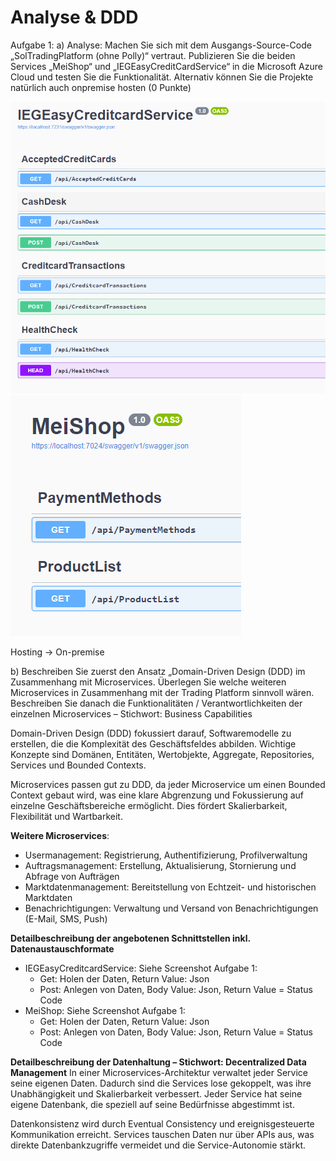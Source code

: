 # Analyse & DDD

Aufgabe 1:
a)
Analyse: Machen Sie sich mit dem Ausgangs-Source-Code „SolTradingPlatform (ohne Polly)“ vertraut. Publizieren Sie die beiden Services „MeiShop“ und „IEGEasyCreditCardService“ in die Microsoft Azure Cloud und testen Sie die Funktionalität. Alternativ können Sie die Projekte natürlich auch onpremise hosten (0 Punkte)

<img src="./media/A1_image1.png" alt="Alt-Text" title="" />
<img src="./media/A1_image2.png" alt="Alt-Text" title="" />

Hosting -> On-premise

b)
Beschreiben Sie zuerst den Ansatz „Domain-Driven Design (DDD) im Zusammenhang mit Microservices. Überlegen Sie welche weiteren Microservices in Zusammenhang mit der Trading Platform sinnvoll wären. Beschreiben Sie danach die Funktionalitäten / Verantwortlichkeiten der einzelnen Microservices – Stichwort: Business Capabilities

Domain-Driven Design (DDD) fokussiert darauf, Softwaremodelle zu erstellen, die die Komplexität des Geschäftsfeldes abbilden. Wichtige Konzepte sind Domänen, Entitäten, Wertobjekte, Aggregate, Repositories, Services und Bounded Contexts.

Microservices passen gut zu DDD, da jeder Microservice um einen Bounded Context gebaut wird, was eine klare Abgrenzung und Fokussierung auf einzelne Geschäftsbereiche ermöglicht. Dies fördert Skalierbarkeit, Flexibilität und Wartbarkeit.

**Weitere Microservices**:
* Usermanagement: Registrierung, Authentifizierung, Profilverwaltung
* Auftragsmanagement: Erstellung, Aktualisierung, Stornierung und Abfrage von Aufträgen
* Marktdatenmanagement: Bereitstellung von Echtzeit- und historischen Marktdaten
* Benachrichtigungen: Verwaltung und Versand von Benachrichtigungen (E-Mail, SMS, Push)

**Detailbeschreibung der angebotenen Schnittstellen inkl. Datenaustauschformate**
* IEGEasyCreditcardService: Siehe Screenshot Aufgabe 1:
    * Get: Holen der Daten, Return Value: Json
    * Post: Anlegen von Daten, Body Value: Json, Return Value = Status Code 
* MeiShop: Siehe Screenshot Aufgabe 1:
    * Get: Holen der Daten, Return Value: Json
    * Post: Anlegen von Daten, Body Value: Json, Return Value = Status Code 

**Detailbeschreibung der Datenhaltung – Stichwort: Decentralized Data Management**
In einer Microservices-Architektur verwaltet jeder Service seine eigenen Daten. Dadurch sind die Services lose gekoppelt, was ihre Unabhängigkeit und Skalierbarkeit verbessert. Jeder Service hat seine eigene Datenbank, die speziell auf seine Bedürfnisse abgestimmt ist.

Datenkonsistenz wird durch Eventual Consistency und ereignisgesteuerte Kommunikation erreicht. Services tauschen Daten nur über APIs aus, was direkte Datenbankzugriffe vermeidet und die Service-Autonomie stärkt.


